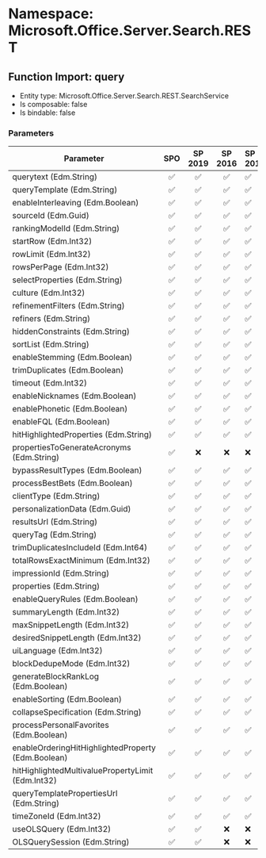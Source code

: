 # Namespace: Microsoft.Office.Server.Search.REST

## Function Import: query

- Entity type: Microsoft.Office.Server.Search.REST.SearchService
- Is composable: false
- Is bindable: false

### Parameters

Parameter | SPO | SP 2019 | SP 2016 | SP 2013
----------|:---:|:-------:|:-------:|:-------
querytext (Edm.String) | ✅ | ✅ | ✅ | ✅
queryTemplate (Edm.String) | ✅ | ✅ | ✅ | ✅
enableInterleaving (Edm.Boolean) | ✅ | ✅ | ✅ | ✅
sourceId (Edm.Guid) | ✅ | ✅ | ✅ | ✅
rankingModelId (Edm.String) | ✅ | ✅ | ✅ | ✅
startRow (Edm.Int32) | ✅ | ✅ | ✅ | ✅
rowLimit (Edm.Int32) | ✅ | ✅ | ✅ | ✅
rowsPerPage (Edm.Int32) | ✅ | ✅ | ✅ | ✅
selectProperties (Edm.String) | ✅ | ✅ | ✅ | ✅
culture (Edm.Int32) | ✅ | ✅ | ✅ | ✅
refinementFilters (Edm.String) | ✅ | ✅ | ✅ | ✅
refiners (Edm.String) | ✅ | ✅ | ✅ | ✅
hiddenConstraints (Edm.String) | ✅ | ✅ | ✅ | ✅
sortList (Edm.String) | ✅ | ✅ | ✅ | ✅
enableStemming (Edm.Boolean) | ✅ | ✅ | ✅ | ✅
trimDuplicates (Edm.Boolean) | ✅ | ✅ | ✅ | ✅
timeout (Edm.Int32) | ✅ | ✅ | ✅ | ✅
enableNicknames (Edm.Boolean) | ✅ | ✅ | ✅ | ✅
enablePhonetic (Edm.Boolean) | ✅ | ✅ | ✅ | ✅
enableFQL (Edm.Boolean) | ✅ | ✅ | ✅ | ✅
hitHighlightedProperties (Edm.String) | ✅ | ✅ | ✅ | ✅
propertiesToGenerateAcronyms (Edm.String) | ✅ | ❌ | ❌ | ❌
bypassResultTypes (Edm.Boolean) | ✅ | ✅ | ✅ | ✅
processBestBets (Edm.Boolean) | ✅ | ✅ | ✅ | ✅
clientType (Edm.String) | ✅ | ✅ | ✅ | ✅
personalizationData (Edm.Guid) | ✅ | ✅ | ✅ | ✅
resultsUrl (Edm.String) | ✅ | ✅ | ✅ | ✅
queryTag (Edm.String) | ✅ | ✅ | ✅ | ✅
trimDuplicatesIncludeId (Edm.Int64) | ✅ | ✅ | ✅ | ✅
totalRowsExactMinimum (Edm.Int32) | ✅ | ✅ | ✅ | ✅
impressionId (Edm.String) | ✅ | ✅ | ✅ | ✅
properties (Edm.String) | ✅ | ✅ | ✅ | ✅
enableQueryRules (Edm.Boolean) | ✅ | ✅ | ✅ | ✅
summaryLength (Edm.Int32) | ✅ | ✅ | ✅ | ✅
maxSnippetLength (Edm.Int32) | ✅ | ✅ | ✅ | ✅
desiredSnippetLength (Edm.Int32) | ✅ | ✅ | ✅ | ✅
uiLanguage (Edm.Int32) | ✅ | ✅ | ✅ | ✅
blockDedupeMode (Edm.Int32) | ✅ | ✅ | ✅ | ✅
generateBlockRankLog (Edm.Boolean) | ✅ | ✅ | ✅ | ✅
enableSorting (Edm.Boolean) | ✅ | ✅ | ✅ | ✅
collapseSpecification (Edm.String) | ✅ | ✅ | ✅ | ✅
processPersonalFavorites (Edm.Boolean) | ✅ | ✅ | ✅ | ✅
enableOrderingHitHighlightedProperty (Edm.Boolean) | ✅ | ✅ | ✅ | ✅
hitHighlightedMultivaluePropertyLimit (Edm.Int32) | ✅ | ✅ | ✅ | ✅
queryTemplatePropertiesUrl (Edm.String) | ✅ | ✅ | ✅ | ✅
timeZoneId (Edm.Int32) | ✅ | ✅ | ✅ | ✅
useOLSQuery (Edm.Int32) | ✅ | ✅ | ❌ | ❌
OLSQuerySession (Edm.String) | ✅ | ✅ | ❌ | ❌
